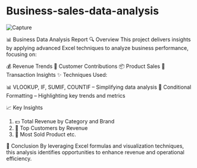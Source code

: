# Business-sales-data-analysis
![Capture](https://github.com/user-attachments/assets/cb46ae22-0620-4ec6-999d-d99e553f6418)


📊 Business Data Analysis Report
🔍 Overview
This project delivers insights by applying advanced Excel techniques to analyze business performance, focusing on:

💰 Revenue Trends
👥 Customer Contributions
📦 Product Sales
🧾 Transaction Insights
✨ Techniques Used:

📊 VLOOKUP, IF, SUMIF, COUNTIF – Simplifying data analysis
🎨 Conditional Formatting – Highlighting key trends and metrics

📈 Key Insights
1. 💵 Total Revenue by Category and Brand
2. 🏅 Top Customers by Revenue
3. 🔢 Most Sold Product etc.

🎯 Conclusion
By leveraging Excel formulas and visualization techniques, this analysis identifies opportunities to enhance revenue and operational efficiency.
